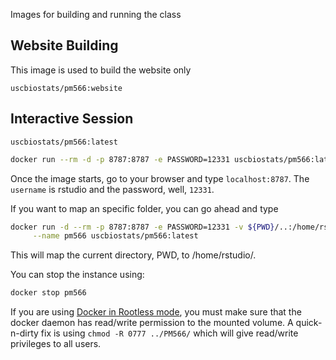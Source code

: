 Images for building and running the class

## Website Building

This image is used to build the website only

`uscbiostats/pm566:website`

## Interactive Session

`uscbiostats/pm566:latest`

```bash
docker run --rm -d -p 8787:8787 -e PASSWORD=12331 uscbiostats/pm566:latest
```

Once the image starts, go to your browser and type `localhost:8787`. The
`username` is rstudio and the password, well, `12331`.

If you want to map an specific folder, you can go ahead and type

```bash
docker run -d --rm -p 8787:8787 -e PASSWORD=12331 -v ${PWD}/..:/home/rstudio/ \
	 --name pm566 uscbiostats/pm566:latest
```

This will map the current directory, PWD, to /home/rstudio/.

You can stop the instance using:

```bash
docker stop pm566
```

If you are using [Docker in Rootless mode](https://docs.docker.com/engine/security/rootless),
you must make sure that the docker daemon has read/write permission to the mounted
volume. A quick-n-dirty fix is using `chmod -R 0777 ../PM566/` which will give
read/write privileges to all users.

